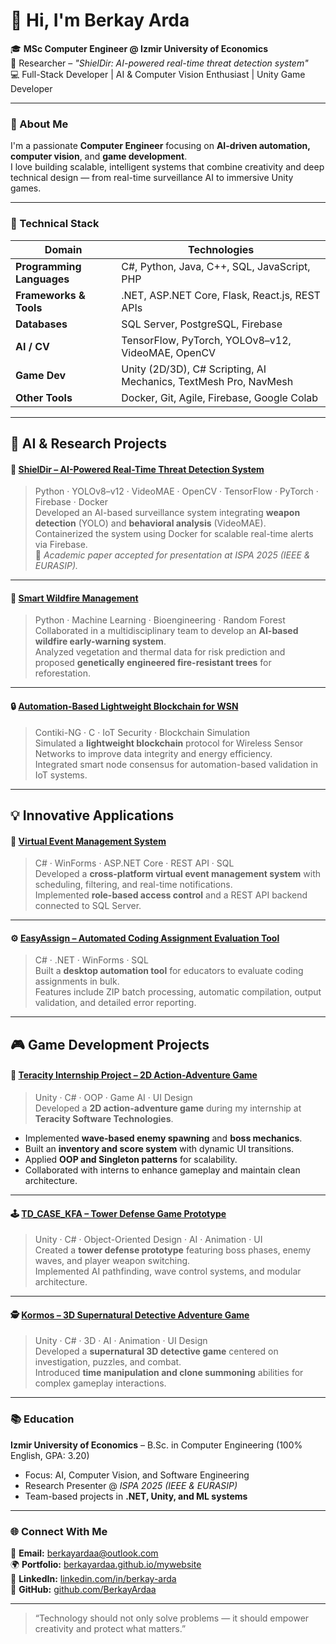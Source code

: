 # 👋 Hi, I'm Berkay Arda

🎓 **MSc Computer Engineer @ Izmir University of Economics**  
🔬 Researcher – *"ShielDir: AI-powered real-time threat detection system"*  
💻 Full-Stack Developer | AI & Computer Vision Enthusiast | Unity Game Developer  

---

### 🧠 About Me  
I'm a passionate **Computer Engineer** focusing on **AI-driven automation, computer vision**, and **game development**.  
I love building scalable, intelligent systems that combine creativity and deep technical design — from real-time surveillance AI to immersive Unity games.

---

### 🧩 Technical Stack  

| Domain | Technologies |
|---------|---------------|
| **Programming Languages** | C#, Python, Java, C++, SQL, JavaScript, PHP |
| **Frameworks & Tools** | .NET, ASP.NET Core, Flask, React.js, REST APIs |
| **Databases** | SQL Server, PostgreSQL, Firebase |
| **AI / CV** | TensorFlow, PyTorch, YOLOv8–v12, VideoMAE, OpenCV |
| **Game Dev** | Unity (2D/3D), C# Scripting, AI Mechanics, TextMesh Pro, NavMesh |
| **Other Tools** | Docker, Git, Agile, Firebase, Google Colab |

---

## 🤖 AI & Research Projects  

#### 🧠 [ShielDir – AI-Powered Real-Time Threat Detection System](https://github.com/BerkayArdaa/ShielDir)  
> Python · YOLOv8–v12 · VideoMAE · OpenCV · TensorFlow · PyTorch · Firebase · Docker  
Developed an AI-based surveillance system integrating **weapon detection** (YOLO) and **behavioral analysis** (VideoMAE).  
Containerized the system using Docker for scalable real-time alerts via Firebase.  
🧩 *Academic paper accepted for presentation at ISPA 2025 (IEEE & EURASIP).*

---

#### 🌲 [Smart Wildfire Management](https://github.com/BerkayArdaa/Feng497-BioAi?tab=readme-ov-file)  
> Python · Machine Learning · Bioengineering · Random Forest  
Collaborated in a multidisciplinary team to develop an **AI-based wildfire early-warning system**.  
Analyzed vegetation and thermal data for risk prediction and proposed **genetically engineered fire-resistant trees** for reforestation.

---

#### 🔒 [Automation-Based Lightweight Blockchain for WSN](https://github.com/BerkayArdaa/Automation-Based-Lightweight-Blockchain-for-WSN)  
> Contiki-NG · C · IoT Security · Blockchain Simulation  
Simulated a **lightweight blockchain** protocol for Wireless Sensor Networks to improve data integrity and energy efficiency.  
Integrated smart node consensus for automation-based validation in IoT systems.

---

## 💡 Innovative Applications  

#### 💬 [Virtual Event Management System](https://github.com/BerkayArdaa/Virtual-Event-Application)  
> C# · WinForms · ASP.NET Core · REST API · SQL  
Developed a **cross-platform virtual event management system** with scheduling, filtering, and real-time notifications.  
Implemented **role-based access control** and a REST API backend connected to SQL Server.

---

#### ⚙️ [EasyAssign – Automated Coding Assignment Evaluation Tool](https://github.com/BerkayArdaa/EasyAssign-Automated-Coding-Assignment-Evaluation-Tool)  
> C# · .NET · WinForms · SQL  
Built a **desktop automation tool** for educators to evaluate coding assignments in bulk.  
Features include ZIP batch processing, automatic compilation, output validation, and detailed error reporting.

---

## 🎮 Game Development Projects  

#### 🏢 [Teracity Internship Project – 2D Action-Adventure Game](https://github.com/BerkayArdaa/Teracity_Game_Project)  
> Unity · C# · OOP · Game AI · UI Design  
Developed a **2D action-adventure game** during my internship at **Teracity Software Technologies**.  
- Implemented **wave-based enemy spawning** and **boss mechanics**.  
- Built an **inventory and score system** with dynamic UI transitions.  
- Applied **OOP and Singleton patterns** for scalability.  
- Collaborated with interns to enhance gameplay and maintain clean architecture.

---

#### 🕹️ [TD_CASE_KFA – Tower Defense Game Prototype](https://github.com/BerkayArdaa/TD_CASE_KFA)  
> Unity · C# · Object-Oriented Design · AI · Animation · UI  
Created a **tower defense prototype** featuring boss phases, enemy waves, and player weapon switching.  
Implemented AI pathfinding, wave control systems, and modular architecture.

---

#### 🕵️ [Kormos – 3D Supernatural Detective Adventure Game](https://github.com/BerkayArdaa/Kormos-Supernatural-Detective-Adventure-Game)  
> Unity · C# · 3D · AI · Animation · UI Design  
Developed a **supernatural 3D detective game** centered on investigation, puzzles, and combat.  
Introduced **time manipulation and clone summoning** abilities for complex gameplay interactions.  

---

### 📚 Education  
**Izmir University of Economics** – B.Sc. in Computer Engineering (100% English, GPA: 3.20)  
- Focus: AI, Computer Vision, and Software Engineering  
- Research Presenter @ *ISPA 2025 (IEEE & EURASIP)*  
- Team-based projects in **.NET, Unity, and ML systems**

---

### 🌐 Connect With Me  
📩 **Email:** [berkayardaa@outlook.com](mailto:berkayardaa@outlook.com)  
🌍 **Portfolio:** [berkayardaa.github.io/mywebsite](https://berkayardaa.github.io/mywebsite/)  
💼 **LinkedIn:** [linkedin.com/in/berkay-arda](https://www.linkedin.com/in/berkay-arda)  
🐙 **GitHub:** [github.com/BerkayArdaa](https://github.com/BerkayArdaa)

---

> “Technology should not only solve problems — it should empower creativity and protect what matters.”
